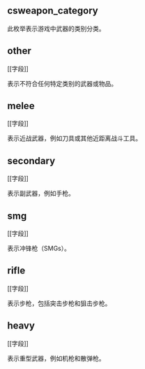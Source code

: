 ## csweapon_category

此枚举表示游戏中武器的类别分类。

## other

[[字段]]

表示不符合任何特定类别的武器或物品。

## melee

[[字段]]

表示近战武器，例如刀具或其他近距离战斗工具。

## secondary

[[字段]]

表示副武器，例如手枪。

## smg

[[字段]]

表示冲锋枪（SMGs）。

## rifle

[[字段]]

表示步枪，包括突击步枪和狙击步枪。

## heavy

[[字段]]

表示重型武器，例如机枪和散弹枪。